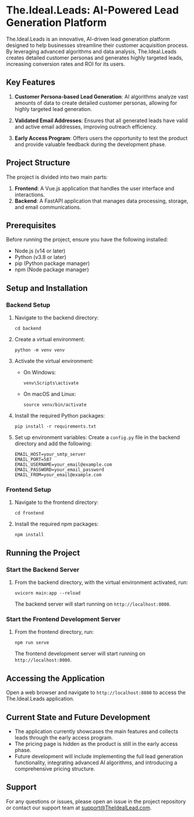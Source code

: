 # The.Ideal.Leads: AI-Powered Lead Generation Platform

The.Ideal.Leads is an innovative, AI-driven lead generation platform designed to help businesses streamline their customer acquisition process. By leveraging advanced algorithms and data analysis, The.Ideal.Leads creates detailed customer personas and generates highly targeted leads, increasing conversion rates and ROI for its users.

## Key Features

1. **Customer Persona-based Lead Generation**: AI algorithms analyze vast amounts of data to create detailed customer personas, allowing for highly targeted lead generation.

2. **Validated Email Addresses**: Ensures that all generated leads have valid and active email addresses, improving outreach efficiency.

3. **Early Access Program**: Offers users the opportunity to test the product and provide valuable feedback during the development phase.


## Project Structure

The project is divided into two main parts:

1. **Frontend**: A Vue.js application that handles the user interface and interactions.
2. **Backend**: A FastAPI application that manages data processing, storage, and email communications.

## Prerequisites

Before running the project, ensure you have the following installed:

- Node.js (v14 or later)
- Python (v3.8 or later)
- pip (Python package manager)
- npm (Node package manager)

## Setup and Installation

### Backend Setup

1. Navigate to the backend directory:
   ```
   cd backend
   ```

2. Create a virtual environment:
   ```
   python -m venv venv
   ```

3. Activate the virtual environment:
   - On Windows:
     ```
     venv\Scripts\activate
     ```
   - On macOS and Linux:
     ```
     source venv/bin/activate
     ```

4. Install the required Python packages:
   ```
   pip install -r requirements.txt
   ```

5. Set up environment variables:
   Create a `config.py` file in the backend directory and add the following:
   ```
   EMAIL_HOST=your_smtp_server
   EMAIL_PORT=587
   EMAIL_USERNAME=your_email@example.com
   EMAIL_PASSWORD=your_email_password
   EMAIL_FROM=your_email@example.com
   ```

### Frontend Setup

1. Navigate to the frontend directory:
   ```
   cd frontend
   ```

2. Install the required npm packages:
   ```
   npm install
   ```

## Running the Project

### Start the Backend Server

1. From the backend directory, with the virtual environment activated, run:
   ```
   uvicorn main:app --reload
   ```
   The backend server will start running on `http://localhost:8000`.

### Start the Frontend Development Server

1. From the frontend directory, run:
   ```
   npm run serve
   ```
   The frontend development server will start running on `http://localhost:8080`.

## Accessing the Application

Open a web browser and navigate to `http://localhost:8080` to access the The.Ideal.Leads application.

## Current State and Future Development

- The application currently showcases the main features and collects leads through the early access program.
- The pricing page is hidden as the product is still in the early access phase.
- Future development will include implementing the full lead generation functionality, integrating advanced AI algorithms, and introducing a comprehensive pricing structure.


## Support

For any questions or issues, please open an issue in the project repository or contact our support team at support@TheIdealLead.com.
